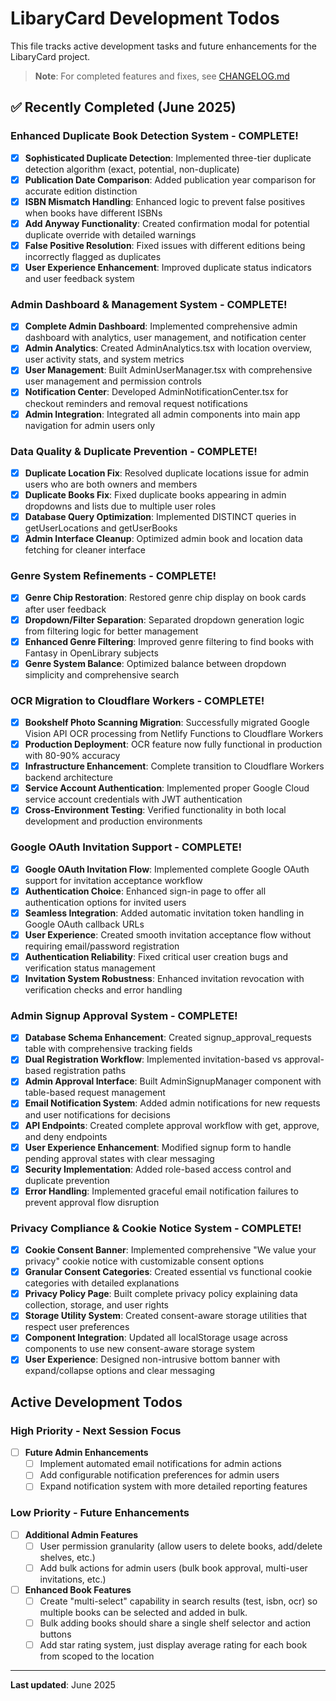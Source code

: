 # LibaryCard Development Todos

This file tracks active development tasks and future enhancements for the LibaryCard project.

> **Note**: For completed features and fixes, see [CHANGELOG.md](./CHANGELOG.md)

## ✅ Recently Completed (June 2025)

### Enhanced Duplicate Book Detection System - COMPLETE!
- [x] **Sophisticated Duplicate Detection**: Implemented three-tier duplicate detection algorithm (exact, potential, non-duplicate)
- [x] **Publication Date Comparison**: Added publication year comparison for accurate edition distinction
- [x] **ISBN Mismatch Handling**: Enhanced logic to prevent false positives when books have different ISBNs
- [x] **Add Anyway Functionality**: Created confirmation modal for potential duplicate override with detailed warnings
- [x] **False Positive Resolution**: Fixed issues with different editions being incorrectly flagged as duplicates
- [x] **User Experience Enhancement**: Improved duplicate status indicators and user feedback system

### Admin Dashboard & Management System - COMPLETE!
- [x] **Complete Admin Dashboard**: Implemented comprehensive admin dashboard with analytics, user management, and notification center
- [x] **Admin Analytics**: Created AdminAnalytics.tsx with location overview, user activity stats, and system metrics
- [x] **User Management**: Built AdminUserManager.tsx with comprehensive user management and permission controls
- [x] **Notification Center**: Developed AdminNotificationCenter.tsx for checkout reminders and removal request notifications
- [x] **Admin Integration**: Integrated all admin components into main app navigation for admin users only

### Data Quality & Duplicate Prevention - COMPLETE!
- [x] **Duplicate Location Fix**: Resolved duplicate locations issue for admin users who are both owners and members
- [x] **Duplicate Books Fix**: Fixed duplicate books appearing in admin dropdowns and lists due to multiple user roles
- [x] **Database Query Optimization**: Implemented DISTINCT queries in getUserLocations and getUserBooks
- [x] **Admin Interface Cleanup**: Optimized admin book and location data fetching for cleaner interface

### Genre System Refinements - COMPLETE!
- [x] **Genre Chip Restoration**: Restored genre chip display on book cards after user feedback
- [x] **Dropdown/Filter Separation**: Separated dropdown generation logic from filtering logic for better management
- [x] **Enhanced Genre Filtering**: Improved genre filtering to find books with Fantasy in OpenLibrary subjects
- [x] **Genre System Balance**: Optimized balance between dropdown simplicity and comprehensive search

### OCR Migration to Cloudflare Workers - COMPLETE!
- [x] **Bookshelf Photo Scanning Migration**: Successfully migrated Google Vision API OCR processing from Netlify Functions to Cloudflare Workers
- [x] **Production Deployment**: OCR feature now fully functional in production with 80-90% accuracy
- [x] **Infrastructure Enhancement**: Complete transition to Cloudflare Workers backend architecture
- [x] **Service Account Authentication**: Implemented proper Google Cloud service account credentials with JWT authentication
- [x] **Cross-Environment Testing**: Verified functionality in both local development and production environments

### Google OAuth Invitation Support - COMPLETE!
- [x] **Google OAuth Invitation Flow**: Implemented complete Google OAuth support for invitation acceptance workflow
- [x] **Authentication Choice**: Enhanced sign-in page to offer all authentication options for invited users
- [x] **Seamless Integration**: Added automatic invitation token handling in Google OAuth callback URLs
- [x] **User Experience**: Created smooth invitation acceptance flow without requiring email/password registration
- [x] **Authentication Reliability**: Fixed critical user creation bugs and verification status management
- [x] **Invitation System Robustness**: Enhanced invitation revocation with verification checks and error handling

### Admin Signup Approval System - COMPLETE!
- [x] **Database Schema Enhancement**: Created signup_approval_requests table with comprehensive tracking fields
- [x] **Dual Registration Workflow**: Implemented invitation-based vs approval-based registration paths
- [x] **Admin Approval Interface**: Built AdminSignupManager component with table-based request management
- [x] **Email Notification System**: Added admin notifications for new requests and user notifications for decisions
- [x] **API Endpoints**: Created complete approval workflow with get, approve, and deny endpoints
- [x] **User Experience Enhancement**: Modified signup form to handle pending approval states with clear messaging
- [x] **Security Implementation**: Added role-based access control and duplicate prevention
- [x] **Error Handling**: Implemented graceful email notification failures to prevent approval flow disruption

### Privacy Compliance & Cookie Notice System - COMPLETE!
- [x] **Cookie Consent Banner**: Implemented comprehensive "We value your privacy" cookie notice with customizable consent options
- [x] **Granular Consent Categories**: Created essential vs functional cookie categories with detailed explanations
- [x] **Privacy Policy Page**: Built complete privacy policy explaining data collection, storage, and user rights
- [x] **Storage Utility System**: Created consent-aware storage utilities that respect user preferences
- [x] **Component Integration**: Updated all localStorage usage across components to use new consent-aware storage system
- [x] **User Experience**: Designed non-intrusive bottom banner with expand/collapse options and clear messaging

## Active Development Todos

### High Priority - Next Session Focus

- [ ] **Future Admin Enhancements**
  - [ ] Implement automated email notifications for admin actions
  - [ ] Add configurable notification preferences for admin users
  - [ ] Expand notification system with more detailed reporting features

### Low Priority - Future Enhancements

- [ ] **Additional Admin Features**
  - [ ] User permission granularity (allow users to delete books, add/delete shelves, etc.)
  - [ ] Add bulk actions for admin users (bulk book approval, multi-user invitations, etc.)

- [ ] **Enhanced Book Features**
  - [ ] Create "multi-select" capability in search results (test, isbn, ocr) so multiple books can be selected and added in bulk.
  - [ ] Bulk adding books should share a single shelf selector and action buttons
  - [ ] Add star rating system, just display average rating for each book from scoped to the location

---

**Last updated**: June 2025